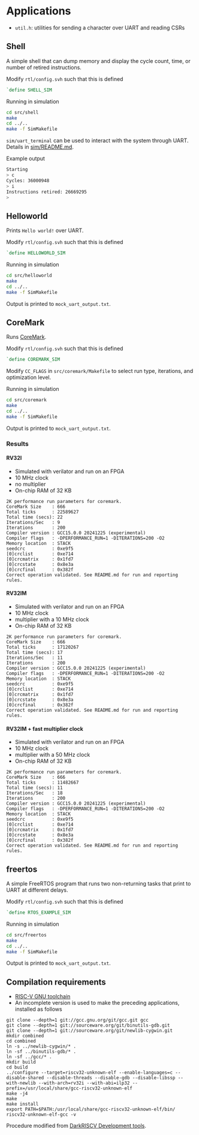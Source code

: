 # Applications

* `util.h`: utilities for sending a character over UART and reading CSRs

## Shell

A simple shell that can dump memory and display the cycle count, time, or number of retired instructions.

Modify `rtl/config.svh` such that this is defined
```verilog
`define SHELL_SIM
```

Running in simulation
```sh
cd src/shell
make
cd ../..
make -f SimMakefile
```

`sim/uart_terminal` can be used to interact with the system through UART. Details in [sim/README.md](../sim/README.md).

Example output
```sh
Starting
> c
Cycles: 36000948
> i
Instructions retired: 26669295
>
```

## Helloworld

Prints `Hello world!` over UART.

Modify `rtl/config.svh` such that this is defined
```verilog
`define HELLOWORLD_SIM
```

Running in simulation
```sh
cd src/helloworld
make
cd ../..
make -f SimMakefile
```

Output is printed to `mock_uart_output.txt`.

## CoreMark

Runs [CoreMark](https://github.com/eembc/coremark/tree/main).

Modify `rtl/config.svh` such that this is defined
```verilog
`define COREMARK_SIM
```

Modify `CC_FLAGS` in `src/coremark/Makefile` to select run type, iterations, and optimization level.

Running in simulation
```sh
cd src/coremark
make
cd ../..
make -f SimMakefile
```

Output is printed to `mock_uart_output.txt`.

### Results

#### RV32I

* Simulated with verilator and run on an FPGA
* 10 MHz clock
* no multiplier
* On-chip RAM of 32 KB

```
2K performance run parameters for coremark.
CoreMark Size    : 666
Total ticks      : 22589627
Total time (secs): 22
Iterations/Sec   : 9
Iterations       : 200
Compiler version : GCC15.0.0 20241225 (experimental)
Compiler flags   : -DPERFORMANCE_RUN=1 -DITERATIONS=200 -O2
Memory location  : STACK
seedcrc          : 0xe9f5
[0]crclist       : 0xe714
[0]crcmatrix     : 0x1fd7
[0]crcstate      : 0x8e3a
[0]crcfinal      : 0x382f
Correct operation validated. See README.md for run and reporting rules.
```

#### RV32IM

* Simulated with verilator and run on an FPGA
* 10 MHz clock
* multiplier with a 10 MHz clock
* On-chip RAM of 32 KB
```
2K performance run parameters for coremark.
CoreMark Size    : 666
Total ticks      : 17120267
Total time (secs): 17
Iterations/Sec   : 11
Iterations       : 200
Compiler version : GCC15.0.0 20241225 (experimental)
Compiler flags   : -DPERFORMANCE_RUN=1 -DITERATIONS=200 -O2
Memory location  : STACK
seedcrc          : 0xe9f5
[0]crclist       : 0xe714
[0]crcmatrix     : 0x1fd7
[0]crcstate      : 0x8e3a
[0]crcfinal      : 0x382f
Correct operation validated. See README.md for run and reporting rules.
```

#### RV32IM + fast multiplier clock

* Simulated with verilator and run on an FPGA
* 10 MHz clock
* multiplier with a 50 MHz clock
* On-chip RAM of 32 KB
```
2K performance run parameters for coremark.
CoreMark Size    : 666
Total ticks      : 11482667
Total time (secs): 11
Iterations/Sec   : 18
Iterations       : 200
Compiler version : GCC15.0.0 20241225 (experimental)
Compiler flags   : -DPERFORMANCE_RUN=1 -DITERATIONS=200 -O2
Memory location  : STACK
seedcrc          : 0xe9f5
[0]crclist       : 0xe714
[0]crcmatrix     : 0x1fd7
[0]crcstate      : 0x8e3a
[0]crcfinal      : 0x382f
Correct operation validated. See README.md for run and reporting rules.
```

## freertos

A simple FreeRTOS program that runs two non-returning tasks that print to UART at different delays.

Modify `rtl/config.svh` such that this is defined
```verilog
`define RTOS_EXAMPLE_SIM
```

Running in simulation
```sh
cd src/freertos
make
cd ../..
make -f SimMakefile
```

Output is printed to `mock_uart_output.txt`.

## Compilation requirements

* [RISC-V GNU toolchain](https://github.com/riscv-collab/riscv-gnu-toolchain)
* An incomplete version is used to make the preceding applications, installed as follows

```
git clone --depth=1 git://gcc.gnu.org/git/gcc.git gcc
git clone --depth=1 git://sourceware.org/git/binutils-gdb.git
git clone --depth=1 git://sourceware.org/git/newlib-cygwin.git
mkdir combined
cd combined
ln -s ../newlib-cygwin/* .
ln -sf ../binutils-gdb/* .
ln -sf ../gcc/* .
mkdir build
cd build	
../configure --target=riscv32-unknown-elf --enable-languages=c --disable-shared --disable-threads --disable-gdb --disable-libssp --with-newlib --with-arch=rv32i --with-abi=ilp32 --prefix=/usr/local/share/gcc-riscv32-unknown-elf
make -j4
make
make install
export PATH=$PATH:/usr/local/share/gcc-riscv32-unknown-elf/bin/
riscv32-unknown-elf-gcc -v
```
Procedure modified from [DarkRISCV Development tools](https://github.com/darklife/darkriscv/blob/master/README.md#development-tools).

